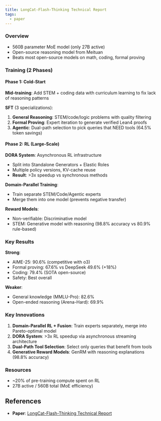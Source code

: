 ```yaml
---
title: LongCat-Flash-Thinking Technical Report
tags:
  - paper
---
```

### Overview

- 560B parameter MoE model (only 27B active)
- Open-source reasoning model from Meituan
- Beats most open-source models on math, coding, formal proving

### Training (2 Phases)

#### Phase 1: Cold-Start

**Mid-training**: Add STEM + coding data with curriculum learning to fix lack of reasoning patterns

**SFT** (3 specializations):

1. **General Reasoning**: STEM/code/logic problems with quality filtering
2. **Formal Proving**: Expert iteration to generate verified Lean4 proofs
3. **Agentic**: Dual-path selection to pick queries that NEED tools (64.5% token savings)

#### Phase 2: RL (Large-Scale)

**DORA System**: Asynchronous RL infrastructure

- Split into Standalone Generators + Elastic Roles
- Multiple policy versions, KV-cache reuse
- **Result**: >3x speedup vs synchronous methods

**Domain-Parallel Training**:

- Train separate STEM/Code/Agentic experts
- Merge them into one model (prevents negative transfer)

**Reward Models**:

- Non-verifiable: Discriminative model
- STEM: Generative model with reasoning (98.8% accuracy vs 80.9% rule-based)

### Key Results

**Strong**:

- AIME-25: 90.6% (competitive with o3)
- Formal proving: 67.6% vs DeepSeek 49.6% (+18%)
- Coding: 79.4% (SOTA open-source)
- Safety: Best overall

**Weaker**:

- General knowledge (MMLU-Pro): 82.6%
- Open-ended reasoning (Arena-Hard): 69.9%

### Key Innovations

1. **Domain-Parallel RL + Fusion**: Train experts separately, merge into Pareto-optimal model
2. **DORA System**: >3x RL speedup via asynchronous streaming architecture
3. **Dual-Path Tool Selection**: Select only queries that benefit from tools
4. **Generative Reward Models**: GenRM with reasoning explanations (98.8% accuracy)

### Resources

- ~20% of pre-training compute spent on RL
- 27B active / 560B total (MoE efficiency)

## References

- **Paper**: [LongCat-Flash-Thinking Technical Report](https://arxiv.org/pdf/2509.18883)